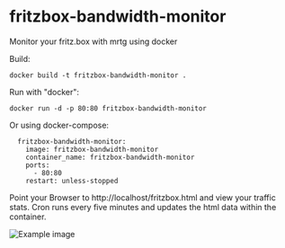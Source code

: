 # fritzbox-bandwidth-monitor
Monitor your fritz.box with mrtg using docker

Build:
````
docker build -t fritzbox-bandwidth-monitor .
````

Run with "docker":
```
docker run -d -p 80:80 fritzbox-bandwidth-monitor 
````

Or using docker-compose:
```
  fritzbox-bandwidth-monitor:
    image: fritzbox-bandwidth-monitor
    container_name: fritzbox-bandwidth-monitor
    ports:
      - 80:80
    restart: unless-stopped
```

Point your Browser to http://localhost/fritzbox.html and view your traffic stats. Cron runs every five minutes and updates the html data within the container.

![Example image](images/example.png)

